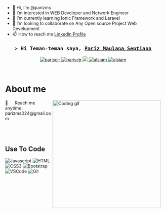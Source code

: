 - 👋 Hi, I’m @parizms
- 👀 I’m interested in WEB Developer and Network Engineer
- 🌱 I’m currently learning Ionic Framework and Laravel 
- 💞️ I’m looking to collaborate on Any Open source Project Web Development
- 📫 How to reach me [Linkedin Profile](https://google.com)

<!--
<h2 align="center">
  Selamat Datang di Gihub Paris!
  <img src="https://media.giphy.com/media/hvRJCLFzcasrR4ia7z/giphy.gif" width="28">
</h2>
-->

<!--
<p align="center">
  <a href="https://github.com/alsiam"><img src="https://readme-typing-svg.herokuapp.com/?lines=Self%20Taught%20Programmer;Front%20End%20Developer;1.5%2B%20years%20of%20coding%20experience;Always%20learning%20new%20things&center=true&width=380&height=45"></a>
</p>

 -->

<!-- Intro  -->
<h3 align="center">
        <samp>&gt; Hi Teman-teman saya, 
                <b><a target="_blank" href="google.com">Pariz Maulana Septiana</a></b>
        </samp>
</h3>


<p align="center">
 <a href="https://google.com" target="blank">
  <img src="https://img.shields.io/badge/Website-DC143C?style=for-the-badge&logo=medium&logoColor=white" alt="pariscjr" />
 </a>
 <a href="[https://google.com](https://www.linkedin.com/in/pariz-maulana-septiana/)" target="_blank">
  <img src="https://img.shields.io/badge/LinkedIn-0077B5?style=for-the-badge&logo=linkedin&logoColor=white" alt="pariscjr"/>
 </a>
 <!-- <a href="https://google.com" target="_blank">
  <img src="https://img.shields.io/badge/dev.to-0A0A0A?style=for-the-badge&logo=dev.to&logoColor=white" alt="pariscjr" />
 </a> -->
 <a href="https://google.com" target="_blank">
  <img src="https://img.shields.io/badge/Twitter-1DA1F2?style=for-the-badge&logo=twitter&logoColor=white" />
 </a>
 <a href="https://google.com" target="_blank">
  <img src="https://img.shields.io/badge/Instagram-fe4164?style=for-the-badge&logo=instagram&logoColor=white" alt="alsiam" />
 </a> 
 <a href="https://google.com" target="_blank">
  <img src="https://img.shields.io/badge/Facebook-20BEFF?&style=for-the-badge&logo=facebook&logoColor=white" alt="alsiam"  />
  </a> 
</p>
<br />

<!-- About Section -->
 # About me
 
<p>
 <img align="right" width="350" src="/assets/programmer.gif" alt="Coding gif" />
 📧 &emsp; Reach me anytime: parizms024@gmail.com<br/><br/>

</p>

<br/>

## Use To Code

![Javascript](https://img.shields.io/badge/Javascript-F0DB4F?style=for-the-badge&labelColor=black&logo=javascript&logoColor=F0DB4F)
![HTML](https://img.shields.io/badge/HTML5-E34F26?style=for-the-badge&logo=html5&logoColor=white)
![CSS3](https://img.shields.io/badge/CSS3-1572B6?style=for-the-badge&logo=css3&logoColor=white)
![Bootstrap](https://img.shields.io/badge/Bootstrap-563D7C?style=for-the-badge&logo=bootstrap&logoColor=white)
![VSCode](https://img.shields.io/badge/Visual_Studio-0078d7?style=for-the-badge&logo=visual%20studio&logoColor=white)
![Git](https://img.shields.io/badge/Git-F05032?style=for-the-badge&logo=git&logoColor=white)

<br/>

<!---
parizms/parizms is a ✨ special ✨ repository because its `README.md` (this file) appears on your GitHub profile.
You can click the Preview link to take a look at your changes.
--->
